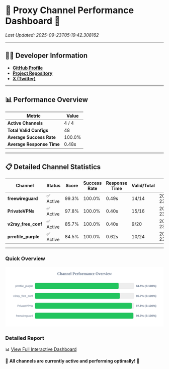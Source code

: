 # 🌟 Proxy Channel Performance Dashboard 🌟

_Last Updated: 2025-09-23T05:19:42.308162_

---

## 👩‍💻 Developer Information

- **[GitHub Profile](https://github.com/4n0nymou3)**  
- **[Project Repository](https://github.com/4n0nymou3/multi-proxy-config-fetcher)**  
- **[X (Twitter)](https://x.com/4n0nymou3)**  

---

## 📊 Performance Overview

| Metric                | Value       |
|-----------------------|-------------|
| **Active Channels**   | 4 / 4       |
| **Total Valid Configs** | 48          |
| **Average Success Rate** | 100.0%      |
| **Average Response Time** | 0.48s       |

---

## 📋 Detailed Channel Statistics

| Channel          | Status     | Score  | Success Rate | Response Time | Valid/Total | Last Success               |
|------------------|------------|--------|--------------|---------------|-------------|----------------------------|
| **freewireguard**  | ✅ Active  | 99.3%  | 100.0% | 0.49s         | 14/14       | 2025-09-23T05:19:42.306312 |
| **PrivateVPNs**  | ✅ Active  | 97.8%  | 100.0% | 0.40s         | 15/16       | 2025-09-23T05:19:41.787807 |
| **v2ray_free_conf**  | ✅ Active  | 85.7%  | 100.0% | 0.40s         | 9/20       | 2025-09-23T05:19:41.352781 |
| **prrofile_purple**  | ✅ Active  | 84.5%  | 100.0% | 0.62s         | 10/24       | 2025-09-23T05:19:40.903444 |

---

### Quick Overview
<div align="center">
  <a href="https://raw.githubusercontent.com/nullluser/NullRepo/refs/heads/main/assets/channel_stats_chart.svg">
    <img src="https://raw.githubusercontent.com/nullluser/NullRepo/refs/heads/main/assets/channel_stats_chart.svg" alt="Source Performance Statistics" width="800">
  </a>
</div>

### Detailed Report
📊 [View Full Interactive Dashboard](https://htmlpreview.github.io/?https://github.com/nullluser/NullRepo/blob/main/assets/performance_report.html)

🎉 **All channels are currently active and performing optimally!** 🎉
